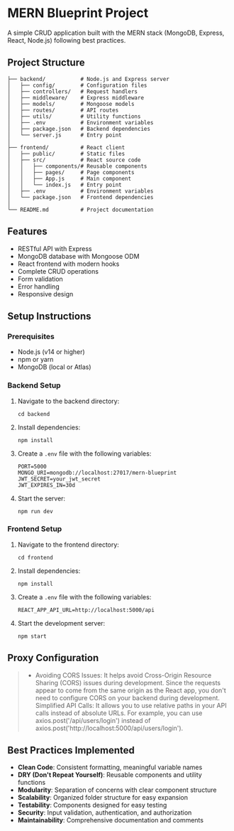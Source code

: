 # MERN Blueprint Project

A simple CRUD application built with the MERN stack (MongoDB, Express, React, Node.js) following best practices.

## Project Structure

```
├── backend/           # Node.js and Express server
│   ├── config/        # Configuration files
│   ├── controllers/   # Request handlers
│   ├── middleware/    # Express middleware
│   ├── models/        # Mongoose models
│   ├── routes/        # API routes
│   ├── utils/         # Utility functions
│   ├── .env           # Environment variables
│   ├── package.json   # Backend dependencies
│   └── server.js      # Entry point
│
├── frontend/          # React client
│   ├── public/        # Static files
│   ├── src/           # React source code
│   │   ├── components/# Reusable components
│   │   ├── pages/     # Page components
│   │   ├── App.js     # Main component
│   │   └── index.js   # Entry point
│   ├── .env           # Environment variables
│   └── package.json   # Frontend dependencies
│
└── README.md          # Project documentation
```

## Features

- RESTful API with Express
- MongoDB database with Mongoose ODM
- React frontend with modern hooks
- Complete CRUD operations
- Form validation
- Error handling
- Responsive design

## Setup Instructions

### Prerequisites

- Node.js (v14 or higher)
- npm or yarn
- MongoDB (local or Atlas)

### Backend Setup

1. Navigate to the backend directory:
   ```
   cd backend
   ```

2. Install dependencies:
   ```
   npm install
   ```

3. Create a `.env` file with the following variables:
   ```
   PORT=5000
   MONGO_URI=mongodb://localhost:27017/mern-blueprint
   JWT_SECRET=your_jwt_secret
   JWT_EXPIRES_IN=30d
   ```

4. Start the server:
   ```
   npm run dev
   ```

### Frontend Setup

1. Navigate to the frontend directory:
   ```
   cd frontend
   ```

2. Install dependencies:
   ```
   npm install
   ```

3. Create a `.env` file with the following variables:
   ```
   REACT_APP_API_URL=http://localhost:5000/api
   ```

4. Start the development server:
   ```
   npm start
   ```
   
## Proxy Configuration

> - Avoiding CORS Issues: It helps avoid Cross-Origin Resource Sharing (CORS) issues during development.
Since the requests appear to come from the same origin as the React app,
you don't need to configure CORS on your backend during development.
Simplified API Calls: It allows you to use relative paths in your API calls instead of absolute URLs.
For example, you can use axios.post('/api/users/login') instead of axios.post('http://localhost:5000/api/users/login').

## Best Practices Implemented

- **Clean Code**: Consistent formatting, meaningful variable names
- **DRY (Don't Repeat Yourself)**: Reusable components and utility functions
- **Modularity**: Separation of concerns with clear component structure
- **Scalability**: Organized folder structure for easy expansion
- **Testability**: Components designed for easy testing
- **Security**: Input validation, authentication, and authorization
- **Maintainability**: Comprehensive documentation and comments